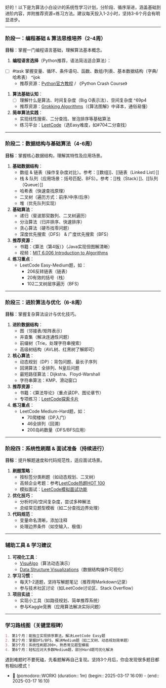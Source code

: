 好的！以下是为算法小白设计的系统性学习计划，分阶段、循序渐进，涵盖基础到进阶内容，并附推荐资源+练习方法。建议每天投入1-2小时，坚持3-6个月会有明显进步。

---

### **阶段一：编程基础 & 算法思维培养（2-4周）**
**目标**：掌握一门编程语言基础，理解算法基本概念。
1. **编程语言选择**（Python推荐，语法简洁适合算法）：
- [ ] #task 掌握变量、循环、条件语句、函数、数组/列表、基本数据结构（字典/哈希表） ^ijok
   - 推荐资源：[Python官方教程](https://docs.python.org/3/tutorial/) / 《Python Crash Course》
1. **算法基础认知**：
   - [ ] 理解什么是算法、时间复杂度（Big O表示法）、空间复杂度  ^69p4
   - 推荐资源：[Grokking Algorithms](https://book.douban.com/subject/26642302/)（《算法图解》中译本，通俗易懂）
3. **简单算法实践**：
   - 实现线性搜索、二分查找、冒泡排序等基础算法
   - 练习平台：[LeetCode](https://leetcode.com/)（选Easy难度，如#704二分查找）

---

### **阶段二：数据结构与基础算法（4-6周）**
**目标**：掌握核心数据结构，理解其特性及应用场景。
1. **基础数据结构**：
   - 数组 & 链表（操作复杂度对比）。参考：[[数组]]、[[链表（Linked List）]]
   - 栈 & 队列（应用场景：括号匹配、BFS）。参考：[[栈（Stack）]]、[[队列（Queue）]]
   - 哈希表（快速查找原理）
   - 二叉树（遍历方式：前序/中序/后序）
   - 堆（优先队列实现）
2. **基础算法**：
   - 递归（斐波那契数列、二叉树遍历）
   - 分治算法（归并排序、快速排序）
   - 贪心算法（硬币找零问题）
   - 深度优先搜索（DFS） & 广度优先搜索（BFS）
3. **推荐资源**：
   - 书籍：《算法（第4版）》（Java实现但图解清晰）
   - 视频：[MIT 6.006 Introduction to Algorithms](https://ocw.mit.edu/courses/6-006-introduction-to-algorithms-spring-2020/)
4. **练习重点**：
   - LeetCode Easy-Medium题，如：
     - 206反转链表（链表）
     - 20有效的括号（栈）
     - 102二叉树层序遍历（BFS）

---

### **阶段三：进阶算法与优化（6-8周）**
**目标**：掌握复杂算法设计与优化技巧。
1. **进阶数据结构**：
   - 图（邻接表/矩阵表示）
   - 并查集（解决连通性问题）
   - 前缀树（Trie，处理字符串搜索）
   - 高级树结构（AVL树、红黑树了解即可）
2. **核心算法**：
   - 动态规划（DP）：背包问题、最长子序列
   - 回溯算法：全排列、N皇后问题
   - 最短路径算法：Dijkstra、Floyd-Warshall
   - 字符串算法：KMP、滑动窗口
3. **推荐资源**：
   - 书籍：《算法导论》（重点读DP、图论章节）
   - 专项练习：[LeetCode探索卡片](https://leetcode.com/explore/)
4. **练习重点**：
   - LeetCode Medium-Hard题，如：
     - 70爬楼梯（DP入门）
     - 46全排列（回溯）
     - 200岛屿数量（DFS/BFS应用）

---

### **阶段四：系统性刷题 & 面试准备（持续进行）**
**目标**：提升解题速度和代码规范性，适应面试场景。
1. **刷题策略**：
   - 按标签分类刷题（如动态规划、二叉树）
   - 高频企业考题：参考[LeetCode热题HOT 100](https://leetcode.cn/problem-list/2cktkvj/)
   - 模拟面试：[LeetCode模拟面试功能](https://leetcode.com/interview/)
2. **优化技巧**：
   - 分析时间/空间复杂度，尝试多种解法
   - 总结常见题型模板（如二分查找边界处理）
3. **代码规范**：
   - 变量命名清晰，添加注释
   - 处理边界条件（如空输入、极值）

---

### **辅助工具 & 学习建议**
1. **可视化工具**：
   - [VisuAlgo](https://visualgo.net/)（算法动态演示）
   - [Data Structure Visualizations](https://www.cs.usfca.edu/~galles/visualization/)（数据结构操作可视化）
2. **学习习惯**：
   - 每天1-2道题，坚持写解题笔记（推荐用Markdown记录）
   - 参与技术社区讨论（如LeetCode讨论区、Stack Overflow）
3. **项目实战**：
   - 实现小工具（如路径规划、简单推荐系统）
   - 参与Kaggle竞赛（应用算法解决实际问题）

---

### **学习路线图（关键里程碑）**
```markdown
1. 第1个月：能独立实现排序算法，解决LeetCode Easy题
2. 第2个月：掌握DFS/BFS，解决Medium题（如二叉树、动态规划简单题）
3. 第3个月：系统性刷题200+，熟悉常见题型模板
4. 第6个月：轻松应对大多数Medium题，部分Hard题可优化解决
```

遇到难题时不要死磕，先看题解再自己复现。坚持3个月后，你会发现很多题目都有相似模式！

- 🍅 (pomodoro::WORK) (duration:: 1m) (begin:: 2025-03-17 16:09) - (end:: 2025-03-17 16:10)